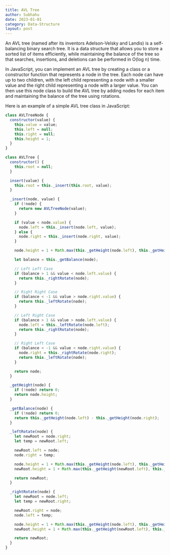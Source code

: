 ```yaml
---
title: AVL Tree
author: Subhahu
date: 2023-01-01
category: Data-Structure
layout: post
---
```



An AVL tree (named after its inventors Adelson-Velsky and Landis) is a self-balancing binary search tree. It is a data structure that allows you to store a sorted list of items efficiently, while maintaining the balance of the tree so that searches, insertions, and deletions can be performed in O(log n) time.

In JavaScript, you can implement an AVL tree by creating a class or a constructor function that represents a node in the tree. Each node can have up to two children, with the left child representing a node with a smaller value and the right child representing a node with a larger value. You can then use this node class to build the AVL tree by adding nodes for each item and maintaining the balance of the tree using rotations.

Here is an example of a simple AVL tree class in JavaScript:

```js
class AVLTreeNode {
  constructor(value) {
    this.value = value;
    this.left = null;
    this.right = null;
    this.height = 1;
  }
}

class AVLTree {
  constructor() {
    this.root = null;
  }

  insert(value) {
    this.root = this._insert(this.root, value);
  }

  _insert(node, value) {
    if (!node) {
      return new AVLTreeNode(value);
    }

    if (value < node.value) {
      node.left = this._insert(node.left, value);
    } else {
      node.right = this._insert(node.right, value);
    }

    node.height = 1 + Math.max(this._getHeight(node.left), this._getHeight(node.right));

    let balance = this._getBalance(node);

    // Left Left Case
    if (balance > 1 && value < node.left.value) {
      return this._rightRotate(node);
    }

    // Right Right Case
    if (balance < -1 && value > node.right.value) {
      return this._leftRotate(node);
    }

    // Left Right Case
    if (balance > 1 && value > node.left.value) {
      node.left = this._leftRotate(node.left);
      return this._rightRotate(node);
    }

    // Right Left Case
    if (balance < -1 && value < node.right.value) {
      node.right = this._rightRotate(node.right);
      return this._leftRotate(node);
    }

    return node;
  }

  _getHeight(node) {
    if (!node) return 0;
    return node.height;
  }

  _getBalance(node) {
    if (!node) return 0;
    return this._getHeight(node.left) - this._getHeight(node.right);
  }

  _leftRotate(node) {
    let newRoot = node.right;
    let temp = newRoot.left;

    newRoot.left = node;
    node.right = temp;

    node.height = 1 + Math.max(this._getHeight(node.left), this._getHeight(node.right));
    newRoot.height = 1 + Math.max(this._getHeight(newRoot.left), this._getHeight(newRoot.right));

    return newRoot;
  }

  _rightRotate(node) {
    let newRoot = node.left;
    let temp = newRoot.right;

    newRoot.right = node;
    node.left = temp;

    node.height = 1 + Math.max(this._getHeight(node.left), this._getHeight(node.right));
    newRoot.height = 1 + Math.max(this._getHeight(newRoot.left), this._getHeight(newRoot.right));

    return newRoot;
  }
}
```


